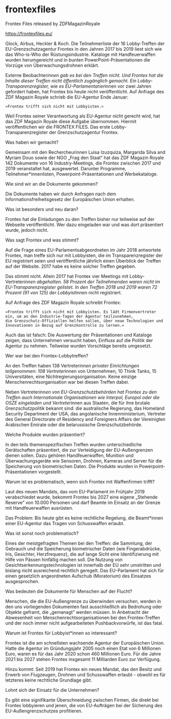 # frontexfiles
Frontex Files released by ZDFMagazinRoyale

https://frontexfiles.eu/



Glock, Airbus, Heckler & Koch. Die Teilnehmerliste der 16 Lobby-Treffen der EU-Grenzschutzagentur Frontex in den Jahren 2017 bis 2019 liest sich 
wie das Who-is-Who der Rüstungsindustrie. Kataloge mit Handfeuerwaffen wurden herumgereicht und in bunten PowerPoint-Präsentationen die Vorzüge 
von Überwachungsdrohnen erklärt.

Externe Beobachter*innen gab es bei den Treffen nicht. Und Frontex hat die Inhalte dieser Treffen nicht öffentlich zugänglich gemacht. 
Ein Lobby-Transparenzregister, wie es EU-Parlamentarier*innen vor zwei Jahren gefordert haben, hat Frontex bis heute nicht veröffentlicht. 
Auf Anfrage des ZDF Magazin Royale schrieb die EU-Agentur Ende Januar:

    »Frontex trifft sich nicht mit Lobbyisten.«

Weil Frontex seiner Verantwortung als EU-Agentur nicht gerecht wird, hat das ZDF Magazin Royale diese Aufgabe übernommen. Hiermit veröffentlichen
wir die FRONTEX FILES. Das erste Lobby-Transparenzregister der Grenzschutzagentur Frontex.

Was haben wir gemacht?

Gemeinsam mit den Rechercheurinnen Luisa Izuzquiza, Margarida Silva and Myriam Douo sowie der NGO „Frag den Staat“ hat das ZDF Magazin Royale
142 Dokumente von 16 Industry-Meetings, die Frontex zwischen 2017 und 2019 veranstaltet hat, ausgewertet. Darunter Programme, Teilnehmer*innenlisten,
Powerpoint-Präsentationen und Werbekataloge.

Wie sind wir an die Dokumente gekommen?

Die Dokumente haben wir durch Anfragen nach dem Informationsfreiheitsgesetz der Europäischen Union erhalten.

Was ist besonders und neu daran?

Frontex hat die Einladungen zu den Treffen bisher nur teilweise auf der Webseite veröffentlicht. Wer dazu eingeladen war und was dort präsentiert wurde, 
jedoch nicht.

Was sagt Frontex und was stimmt?

Auf die Frage eines EU-Parlamentsabgeordneten im Jahr 2018 antwortete Frontex, man treffe sich nur mit Lobbyisten, die im Transparenzregister
der EU registriert seien und veröffentliche jährlich einen Überblick der Treffen auf der Website. 2017 habe es keine solcher Treffen gegeben.

Das stimmt nicht. Allein 2017 hat Frontex vier Meetings mit Lobby-Vertreter*innen abgehalten. 58 Prozent der Teilnehmenden waren nicht im 
EU-Transparenzregister gelistet. In den Treffen 2018 und 2019 waren 72 Prozent (91 von 125) der Lobbyist*innen nicht registriert.

Auf Anfrage des ZDF Magazin Royale schreibt Frontex:

    »Frontex trifft sich nicht mit Lobbyisten. Es lädt Firmenvertreter ein, um an den Industrie-Tagen der Agentur teilzunehmen,
    die Grenzschutz-Offiziellen helfen sollen, über neue Technologien und Innovationen in Bezug auf Grenzkontrolle zu lernen.«

Auch das ist falsch: Die Auswertung der Präsentationen und Kataloge zeigen, dass Unternehmen versucht haben, Einfluss auf die Politik der Agentur
zu nehmen. Teilweise wurden Vorschläge bereits umgesetzt.

Wer war bei den Frontex-Lobbytreffen?

An den Treffen haben 138 Vertreter*innen privater Einrichtungen teilgenommen: 108 Vertreter*innen von Unternehmen, 10 Think Tanks, 15 Universitäten,
eine Nichtregierungsorganisation.
Keine einzige Menschenrechtsorganisation war bei diesen Treffen dabei.

Neben Vertreter*innen von EU-Grenzschutzbehörden hat Frontex zu den Treffen auch Internationale Organisationen wie Interpol, Europol oder die OSZE
eingeladen und Vertreter*innen aus Staaten, die für ihre brutale Grenzschutzpolitik bekannt sind: die australische Regierung, das Homeland Security
Department der USA, das angolanische Innenministerium, Vertreter des General Directorate of Residency and Foreigners Affairs der Vereinigten Arabischen
Emirate oder die belarussische Grenzschutzbehörde.

Welche Produkte wurden präsentiert?

In den teils themenspezifischen Treffen wurden unterschiedliche Gerätschaften präsentiert, die zur Verteidigung der EU-Außengrenzen dienen sollen.
Dazu gehören Handfeuerwaffen, Munition und Überwachungsgeräte wie Sensoren, Drohnen, Kameras und Server für die Speicherung von biometrischen Daten.
Die Produkte wurden in Powerpoint-Präsentationen vorgestellt.


Warum ist es problematisch, wenn sich Frontex mit Waffenfirmen trifft?

Laut des neuen Mandats, das vom EU-Parlament im Frühjahr 2019 verabschiedet wurde, bekommt Frontex bis 2027 eine eigene „Stehende Reserve” von
10.000 Personen und darf Beamte im Einsatz an der Grenze mit Handfeuerwaffen ausrüsten.

Das Problem: Bis heute gibt es keine rechtliche Regelung, die Beamt*innen einer EU-Agentur das Tragen von Schusswaffen erlaubt.

Was ist sonst noch problematisch?

Eines der meistgefragten Themen bei den Treffen: die Sammlung, der Gebrauch und die Speicherung biometrischer Daten (wie Fingerabdrücke, Iris, Gesichter,
Herzfrequenz), die auf lange Sicht eine Identifizierung mit Hilfe von Pässen hinfällig machen soll. Die Nutzung von Gesichtserkennungstechnologien
ist innerhalb der EU sehr umstritten und bislang nicht ausreichend rechtlich geregelt. Das EU-Parlament hat sich für einen gesetzlich angeordneten
Aufschub (Moratorium) des Einsatzes ausgesprochen.

Was bedeuten die Dokumente für Menschen auf der Flucht?

Menschen, die die EU-Außengrenze zu überwinden versuchen, werden in den uns vorliegenden Dokumenten fast ausschließlich als Bedrohung oder Objekte
geframt, die „gemanagt” werden müssen. In Anbetracht der Abwesenheit von Menschenrechtsorganisationen bei den Frontex-Treffen und der noch immer nicht
aufgearbeiteten Pushbackvorwürfe, ist das fatal.

Warum ist Frontex für Lobbyist*innen so interessant?

Frontex ist die am schnellsten wachsende Agentur der Europäischen Union. Hatte die Agentur im Gründungsjahr 2005 noch einen Etat von 6 Millionen Euro,
waren es für das Jahr 2020 schon 460 Millionen Euro. Für die Jahre 2021 bis 2027 stehen Frontex insgesamt 11 Milliarden Euro zur Verfügung.

Hinzu kommt: Seit 2019 hat Frontex ein neues Mandat, das den Besitz und Erwerb von Flugzeugen, Drohnen und Schusswaffen erlaubt - obwohl es für
letzteres keine rechtliche Grundlage gibt.

Lohnt sich der Einsatz für die Unternehmen?

Es gibt eine signifikante Überschneidung zwischen Firmen, die direkt bei Frontex lobbyieren und jenen, die von EU-Aufträgen bei der Sicherung des
EU-Außengrenzschutzes profitieren.
